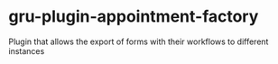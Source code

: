 # gru-plugin-appointment-factory
Plugin that allows the export of forms with their workflows to different instances
